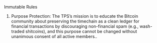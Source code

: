 Immutable Rules
1. Purpose Protection: The TPS’s mission is to educate the Bitcoin community about preserving the timechain as a clean ledger for financial transactions by discouraging non-financial spam (e.g., wash-traded shitcoins), and this purpose cannot be changed without unanimous consent of all active members..
